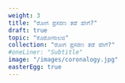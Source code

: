 ```yaml
---
weight: 3
title: "ರೋಗ ಪ್ರಸರಣ ತಡೆ ಹೇಗೆ?"
draft: true
topic: "ಕೊರೋನಾಲಜಿ"
collection: "ರೋಗ ಪ್ರಸರಣ ತಡೆ ಹೇಗೆ?"
#oneLiner: "Subtitle"
image: "/images/coronalogy.jpg"
easterEgg: true
---
```

